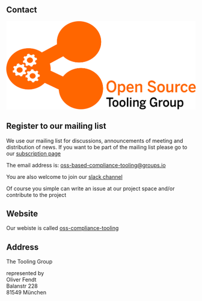 ## Contact

![logo](./img/Tooling-Group-Logo-Transparent.png)


## Register to our mailing list
We use our mailing list for discussions, announcements of meeting and distribution of news. If you want to be part of the mailing list please go to our 
[subscription page](https://groups.io/g/oss-based-compliance-tooling)

The email address is: oss-based-compliance-tooling@groups.io

You are also welcome to join our [slack channel](https://join.slack.com/t/ossbasedcompl-bhx9742/shared_invite/enQtNzA5OTc3OTAwMjExLWNhYWVkZDk2Y2RlNDI4ODI2NzQyNDU5ZWE4ODRmZWI1ZmM1MzA4ZTc2MTdkZGFhMzc2NmUyODRhNDZjNWI5Njc)

Of course you simple can write an issue at our project space and/or contribute to the project

## Website 
Our webiste is called [oss-compliance-tooling](https://oss-compliance-tooling.org/)

## Address
The Tooling Group

represented by
<br>Oliver Fendt
<br>Balanstr 228
<br>81549 München
